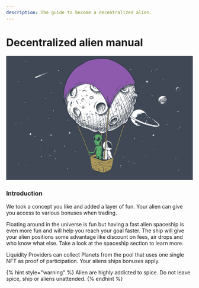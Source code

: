 ```yaml
---
description: The guide to become a decentralized alien.
---
```


# Decentralized alien manual

![Where no alien has gone before](.gitbook/assets/moonAlien.png)

### Introduction

We took a concept you like and added a layer of fun. Your alien can give you access to various bonuses when trading.

Floating around in the universe is fun but having a fast alien spaceship is even more fun and will help you reach your goal faster. The ship will give your alien positions some advantage like discount on fees, air drops and who know what else. Take a look at the spaceship section to learn more.

Liquidity Providers can collect Planets from the pool that uses one single NFT as proof of participation. Your aliens ships bonuses apply.

{% hint style="warning" %}
Alien are highly addicted to spice. Do not leave spice, ship or aliens unattended.&#x20;
{% endhint %}
